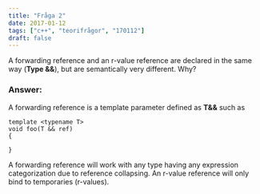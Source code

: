```yaml
---
title: "Fråga 2"
date: 2017-01-12
tags: ["c++", "teorifrågor", "170112"]
draft: false
---
```


A forwarding reference and an r-value reference are declared in the same way (**Type &&**),
but are semantically very different. Why?
<!--more-->
### Answer:
A forwarding reference is a template parameter defined as **T&&** such as 

```
template <typename T>
void foo(T && ref)
{

}
```
A forwarding reference will work with any type having any expression categorization due to reference collapsing. An r-value reference will only bind to temporaries (r-values).

